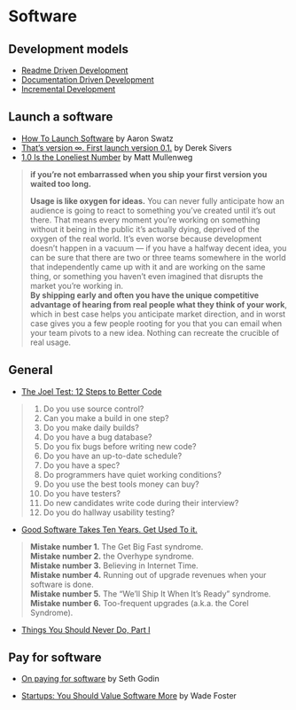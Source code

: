 # Software

## Development models

* [Readme Driven Development](http://tom.preston-werner.com/2010/08/23/readme-driven-development.html)
* [Documentation Driven Development](https://blog.izs.me/2017/06/documentation-driven-development)
* [Incremental Development](https://ronjeffries.com/articles/019-01ff/incremental/)

## Launch a software

* [How To Launch Software](http://www.aaronsw.com/weblog/howtolaunch) by Aaron Swatz
* [That’s version ∞. First launch version 0.1.](https://sivers.org/infinity) by Derek Sivers
* [1.0 Is the Loneliest Number](https://ma.tt/2010/11/one-point-oh/) by Matt Mullenweg

> **if you’re not embarrassed when you ship your first version you waited too long.**
> 
> **Usage is like oxygen for ideas.** You can never fully anticipate how an audience is going to react to something you’ve created until it’s out there. That means every moment you’re working on something without it being in the public it’s actually dying, deprived of the oxygen of the real world. It’s even worse because development doesn’t happen in a vacuum — if you have a halfway decent idea, you can be sure that there are two or three teams somewhere in the world that independently came up with it and are working on the same thing, or something you haven’t even imagined that disrupts the market you’re working in.   
> **By shipping early and often you have the unique competitive advantage of hearing from real people what they think of your work**, which in best case helps you anticipate market direction, and in worst case gives you a few people rooting for you that you can email when your team pivots to a new idea. Nothing can recreate the crucible of real usage.


## General

* [The Joel Test: 12 Steps to Better Code](https://www.joelonsoftware.com/2000/08/09/the-joel-test-12-steps-to-better-code/)

> 1. Do you use source control?
> 2. Can you make a build in one step?
> 3. Do you make daily builds?
> 4. Do you have a bug database?
> 5. Do you fix bugs before writing new code?
> 6. Do you have an up-to-date schedule?
> 7. Do you have a spec?
> 8. Do programmers have quiet working conditions?
> 9. Do you use the best tools money can buy?
> 10. Do you have testers?
> 11. Do new candidates write code during their interview?
> 12. Do you do hallway usability testing?

* [Good Software Takes Ten Years. Get Used To it.](https://www.joelonsoftware.com/2001/07/21/good-software-takes-ten-years-get-used-to-it/)

> **Mistake number 1.** The Get Big Fast syndrome.   
> **Mistake number 2.** the Overhype syndrome.   
> **Mistake number 3.** Believing in Internet Time.   
> **Mistake number 4.** Running out of upgrade revenues when your software is done.   
> **Mistake number 5.** The “We’ll Ship It When It’s Ready” syndrome.   
> **Mistake number 6.** Too-frequent upgrades (a.k.a. the Corel Syndrome).   

* [Things You Should Never Do, Part I](https://www.joelonsoftware.com/2000/04/06/things-you-should-never-do-part-i/)

## Pay for software

* [On paying for software](https://seths.blog/2018/06/on-paying-for-software/) by Seth Godin

* [Startups: You Should Value Software More](https://wadefoster.net/post/49775946303/startups-you-should-value-software-more) by Wade Foster
